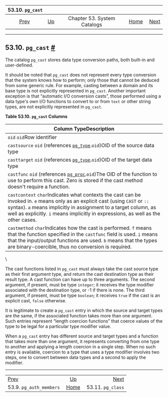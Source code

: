 

|                        53.10. `pg_cast`                       |                                                   |                             |                                                       |                                                  |
| :-----------------------------------------------------------: | :------------------------------------------------ | :-------------------------: | ----------------------------------------------------: | -----------------------------------------------: |
| [Prev](catalog-pg-auth-members.html "53.9. pg_auth_members")  | [Up](catalogs.html "Chapter 53. System Catalogs") | Chapter 53. System Catalogs | [Home](index.html "PostgreSQL 17devel Documentation") |  [Next](catalog-pg-class.html "53.11. pg_class") |

***

## 53.10. `pg_cast` [#](#CATALOG-PG-CAST)

The catalog `pg_cast` stores data type conversion paths, both built-in and user-defined.

It should be noted that `pg_cast` does not represent every type conversion that the system knows how to perform; only those that cannot be deduced from some generic rule. For example, casting between a domain and its base type is not explicitly represented in `pg_cast`. Another important exception is that “automatic I/O conversion casts”, those performed using a data type's own I/O functions to convert to or from `text` or other string types, are not explicitly represented in `pg_cast`.

**Table 53.10. `pg_cast` Columns**

| Column TypeDescription                                                                                                                                                                                                                                                                   |
| ---------------------------------------------------------------------------------------------------------------------------------------------------------------------------------------------------------------------------------------------------------------------------------------- |
| `oid` `oid`Row identifier                                                                                                                                                                                                                                                                |
| `castsource` `oid` (references [`pg_type`](catalog-pg-type.html "53.64. pg_type").`oid`)OID of the source data type                                                                                                                                                                      |
| `casttarget` `oid` (references [`pg_type`](catalog-pg-type.html "53.64. pg_type").`oid`)OID of the target data type                                                                                                                                                                      |
| `castfunc` `oid` (references [`pg_proc`](catalog-pg-proc.html "53.39. pg_proc").`oid`)The OID of the function to use to perform this cast. Zero is stored if the cast method doesn't require a function.                                                                                 |
| `castcontext` `char`Indicates what contexts the cast can be invoked in. `e` means only as an explicit cast (using `CAST` or `::` syntax). `a` means implicitly in assignment to a target column, as well as explicitly. `i` means implicitly in expressions, as well as the other cases. |
| `castmethod` `char`Indicates how the cast is performed. `f` means that the function specified in the `castfunc` field is used. `i` means that the input/output functions are used. `b` means that the types are binary-coercible, thus no conversion is required.                        |

\

The cast functions listed in `pg_cast` must always take the cast source type as their first argument type, and return the cast destination type as their result type. A cast function can have up to three arguments. The second argument, if present, must be type `integer`; it receives the type modifier associated with the destination type, or -1 if there is none. The third argument, if present, must be type `boolean`; it receives `true` if the cast is an explicit cast, `false` otherwise.

It is legitimate to create a `pg_cast` entry in which the source and target types are the same, if the associated function takes more than one argument. Such entries represent “length coercion functions” that coerce values of the type to be legal for a particular type modifier value.

When a `pg_cast` entry has different source and target types and a function that takes more than one argument, it represents converting from one type to another and applying a length coercion in a single step. When no such entry is available, coercion to a type that uses a type modifier involves two steps, one to convert between data types and a second to apply the modifier.

***

|                                                               |                                                       |                                                  |
| :------------------------------------------------------------ | :---------------------------------------------------: | -----------------------------------------------: |
| [Prev](catalog-pg-auth-members.html "53.9. pg_auth_members")  |   [Up](catalogs.html "Chapter 53. System Catalogs")   |  [Next](catalog-pg-class.html "53.11. pg_class") |
| 53.9. `pg_auth_members`                                       | [Home](index.html "PostgreSQL 17devel Documentation") |                                53.11. `pg_class` |
